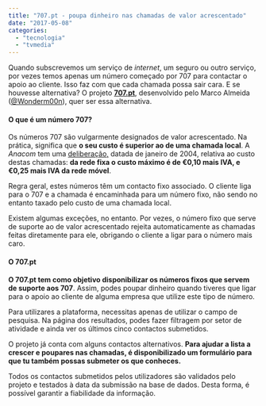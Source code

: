 ```yaml
---
title: "707.pt - poupa dinheiro nas chamadas de valor acrescentado"
date: "2017-05-08"
categories: 
  - "tecnologia"
  - "tvmedia"
---
```


Quando subscrevemos um serviço de _internet_, um seguro ou outro serviço, por vezes temos apenas um número começado por 707 para contactar o apoio ao cliente. Isso faz com que cada chamada possa sair cara. E se houvesse alternativa? O projeto **[707.pt](http://707.pt)**, desenvolvido pelo Marco Almeida ([@Wonderm00n](https://twitter.com/Wonderm00n)), quer ser essa alternativa.

#### O que é um número 707?

Os números 707 são vulgarmente designados de valor acrescentado. Na prática, significa que **o seu custo é superior ao de uma chamada local**. A _Anacom_ tem uma [deliberação,](https://www.anacom.pt/render.jsp?contentId=406308) datada de janeiro de 2004, relativa ao custo destas chamadas: **da rede fixa o custo máximo é de €0,10 mais IVA, e €0,25 mais IVA da rede móvel**.

Regra geral, estes números têm um contacto fixo associado. O cliente liga para o 707 e a chamada é encaminhada para um número fixo, não sendo no entanto taxado pelo custo de uma chamada local.

Existem algumas exceções, no entanto. Por vezes, o número fixo que serve de suporte ao de valor acrescentado rejeita automaticamente as chamadas feitas diretamente para ele, obrigando o cliente a ligar para o número mais caro.

#### O 707.pt

**O 707.pt tem como objetivo disponibilizar os números fixos que servem de suporte aos 707**. Assim, podes poupar dinheiro quando tiveres que ligar para o apoio ao cliente de alguma empresa que utilize este tipo de número.

Para utilizares a plataforma, necessitas apenas de utilizar o campo de pesquisa. Na página dos resultados, podes fazer filtragem por setor de atividade e ainda ver os últimos cinco contactos submetidos.

O projeto já conta com alguns contactos alternativos. **Para ajudar a lista a crescer e poupares nas chamadas, é disponibilizado um formulário para que tu também possas submeter os que conheces.**

Todos os contactos submetidos pelos utilizadores são validados pelo projeto e testados à data da submissão na base de dados. Desta forma, é possível garantir a fiabilidade da informação.
